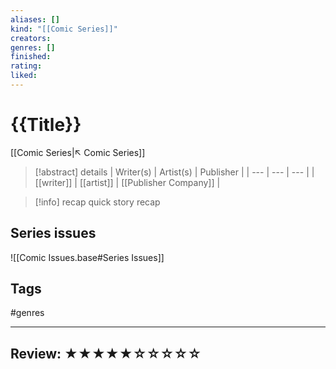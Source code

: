 ```yaml
---
aliases: []
kind: "[[Comic Series]]"
creators:
genres: []
finished:
rating:
liked:
---
```

# {{Title}}
[[Comic Series|↖ Comic Series]]

> [!abstract] details
> | Writer(s) | Artist(s) | Publisher |
> | --- | --- | --- |
> |  [[writer]]  |  [[artist]]  | [[Publisher Company]] |

> [!info] recap
> quick story recap

## Series issues
![[Comic Issues.base#Series Issues]]

## Tags
#genres

---

## Review: ★★★★★☆☆☆☆☆
